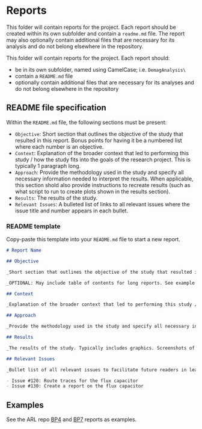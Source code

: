 # Reports

This folder will contain reports for the project. Each report should be created within its own subfolder and contain a `readme.md` file. The report may also optionally contain additional files that are necessary for its analysis and do not belong elsewhere in the repository.

This folder will contain reports for the project. Each report should:
- be in its own subfolder, named using CamelCase; i.e. `DemagAnalysis\`
- contain a `README.md` file
- optionally contain additional files that are necessary for its analyses and do not belong elsewhere in the repository

## README file specification

Within the `README.md` file, the following sections must be present:
- `Objective`: Short section that outlines the objective of the study that resulted in this report. Bonus points for having it be a numbered list where each number is an objective.
- `Context`: Explanation of the broader context that led to performing this study / how the study fits into the goals of the research project. This is typically 1 paragraph long.
- `Approach`: Provide the methodology used in the study and specify all necessary information needed to interpret the results. When applicable, this section shold also provide instructions to recreate results (such as what script to run to create plots shown in the results section).
- `Results`: The results of the study.
- `Relevant Issues`: A bulleted list of links to all relevant issues where the issue title and number appears in each bullet.

### README template

Copy-paste this template into your `README.md` file to start a new report.

```markdown
# Report Name

## Objective

_Short section that outlines the objective of the study that resulted in this report. Bonus points for having it be a numbered list where each number is an objective._

_OPTIONAL: May include table of contents for long reports. See example [here](https://github.com/Severson-Group/KnowledgeBase/blob/main/CONTRIBUTING.md#article-template)._

## Context

_Explanation of the broader context that led to performing this study / how the study fits into the goals of the research project. This is typically 1 paragraph long._

## Approach

_Provide the methodology used in the study and specify all necessary information needed to interpret the results. When applicable, this section shold also provide instructions to recreate results (such as what script to run to create plots shown in the results section). May consist of subsections. When many subsections are used, please number them._

## Results

_The results of the study. Typically includes graphics. Screenshots of slides are welcome, but watch the file size (keep it below 0.5 MB). Large files should be stored separately, in a Google Shared Drive folder. The best practice is to have a Reports within the project's Shared Google Drive, which consists of subfolders of the same name as each report. This folder should have a README Google Doc that links back to this report. After the report is merged, restrict user access to the folder to view only to prevent accidental changes. May consist of subsections. When many subsections are used, please number them. Writers are encouraged to conclude with a key takeaways section that has a short bullet list of the most important findings._ 

## Relevant Issues

_Bullet list of all relevant issues to facilitate future readers in learning more about the material of the report._

- Issue #120: Route traces for the flux capacitor
- Issue #130: Create a report on the flux capacitor
```

## Examples
See the ARL repo [BP4](https://github.com/Severson-Group/ARL-eturbo/tree/main/BP4/Control/Reports) and [BP7](https://github.com/Severson-Group/ARL-eturbo/tree/main/BP7/Reports) reports as examples. 
